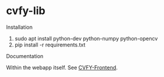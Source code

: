 # cvfy-lib

Installation

1. sudo apt install python-dev python-numpy python-opencv
2. pip install -r requirements.txt

Documentation

Within the webapp itself. See [CVFY-Frontend](https://github.com/Cloud-CV/cvfy-frontend).
